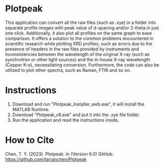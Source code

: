 # Plotpeak
This application can convert all the raw files (such as .xye) in a folder into separate profile images with peak value of d-spacing and/or 2-theta in just one click. Additionally, it also plot all profiles on the same graph to ease comparison. It offers a solution to the common problems encountered in scientific research while plotting XRD profiles, such as errors due to the presence of headers in the raw files provided by instruments and inconsistencies between the wavelength of the original X-ray (such as synchrotron or other light sources) and the in-house X-ray wavelength (Copper K-α), necessitating conversion. Furthermore, the code can also be utilized to plot other spectra, such as Raman, FTIR and so on.

# Instructions
1. Download and run "Plotpeak_Installer_web.exe", it will install the MATLAB Runtime.
2. Download "Plotpeak_v6.exe" and put it into the .xye file folder.
3. Run the application and read the instructions inside.

# How to Cite
Chen, T. Y. (2023). Plotpeak. In (Version 6.0) GitHub. https://github.com/tarranchen/Plotpeak
